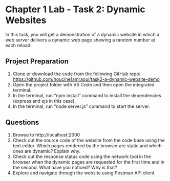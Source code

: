 # Chapter 1 Lab - Task 2: Dynamic Websites

In this task, you will get a demonstration of a dynamic website in which a web server delivers a dynamic web page showing a random number at each reload.

## Project Preparation

1. Clone or download the code from the following GitHub repo: https://github.com/houcine1amraoui/task2-a-dynamic-website-demo
2. Open the project folder with VS Code and then open the integrated terminal.
3. In the terminal, run “npm install” command to install the dependencies (express and ejs in this case).
4. In the terminal, run “node server.js” command to start the server.

## Questions

1. Browse to http://localhost:2000
2. Check out the source code of the website from the code base using the text editor. Which
   pages rendered by the browser are static and which ones are dynamic? Explain why.
3. Check out the response status code using the network tool in the browser when the dynamic
   pages are requested for the first time and in the second. What have you noticed? Why is that?
4. Explore and navigate through the website using Postman API client.
